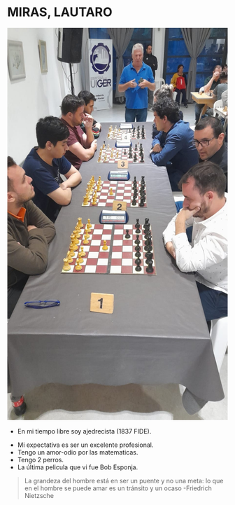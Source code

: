 # MIRAS, LAUTARO
![fotogit.jpg](fotogit.jpg)
+ En mi tiempo libre soy ajedrecista (1837 FIDE).
- Mi expectativa es ser un excelente profesional.
- Tengo un amor-odio por las matematicas.
- Tengo 2 perros.
- La última pelicula que vi fue Bob Esponja.
> La grandeza del hombre está en ser un puente y no una meta: lo que en el hombre se puede amar es un tránsito y un ocaso -Friedrich Nietzsche


